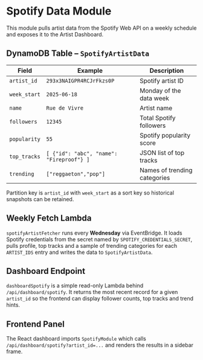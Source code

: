 # Spotify Data Module

This module pulls artist data from the Spotify Web API on a weekly schedule and exposes it to the Artist Dashboard.

## DynamoDB Table – `SpotifyArtistData`

| Field | Example | Description |
| --- | --- | --- |
| `artist_id` | `293x3NAIGPR4RCJrFkzs0P` | Spotify artist ID |
| `week_start` | `2025-06-18` | Monday of the data week |
| `name` | `Rue de Vivre` | Artist name |
| `followers` | `12345` | Total Spotify followers |
| `popularity` | `55` | Spotify popularity score |
| `top_tracks` | `[ {"id": "abc", "name": "Fireproof"} ]` | JSON list of top tracks |
| `trending` | `["reggaeton","pop"]` | Names of trending categories |

Partition key is `artist_id` with `week_start` as a sort key so historical snapshots can be retained.

## Weekly Fetch Lambda

`spotifyArtistFetcher` runs every **Wednesday** via EventBridge. It loads Spotify credentials from the secret named by `SPOTIFY_CREDENTIALS_SECRET`, pulls profile, top tracks and a sample of trending categories for each `ARTIST_IDS` entry and writes the data to `SpotifyArtistData`.

## Dashboard Endpoint

`dashboardSpotify` is a simple read-only Lambda behind `/api/dashboard/spotify`. It returns the most recent record for a given `artist_id` so the frontend can display follower counts, top tracks and trend hints.

## Frontend Panel

The React dashboard imports `SpotifyModule` which calls `/api/dashboard/spotify?artist_id=...` and renders the results in a sidebar frame.
